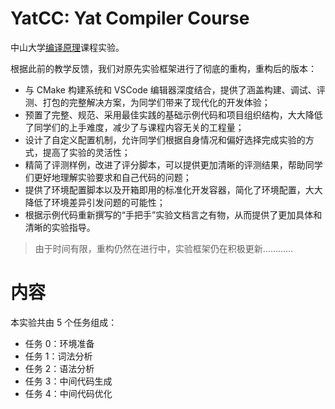# YatCC: Yat Compiler Course

中山大学[编译原理](https://arcsysu.github.io/teach/dcs290/s2024.html)课程实验。

根据此前的教学反馈，我们对原先实验框架进行了彻底的重构，重构后的版本：

- 与 CMake 构建系统和 VSCode 编辑器深度结合，提供了涵盖构建、调试、评测、打包的完整解决方案，为同学们带来了现代化的开发体验；
- 预置了完整、规范、采用最佳实践的基础示例代码和项目组织结构，大大降低了同学们的上手难度，减少了与课程内容无关的工程量；
- 设计了自定义配置机制，允许同学们根据自身情况和偏好选择完成实验的方式，提高了实验的灵活性；
- 精简了评测样例，改进了评分脚本，可以提供更加清晰的评测结果，帮助同学们更好地理解实验要求和自己代码的问题；
- 提供了环境配置脚本以及开箱即用的标准化开发容器，简化了环境配置，大大降低了环境差异引发问题的可能性；
- 根据示例代码重新撰写的“手把手”实验文档言之有物，从而提供了更加具体和清晰的实验指导。

> 由于时间有限，重构仍然在进行中，实验框架仍在积极更新…………

# 内容

本实验共由 5 个任务组成：

- 任务 0：环境准备
- 任务 1：词法分析
- 任务 2：语法分析
- 任务 3：中间代码生成
- 任务 4：中间代码优化
